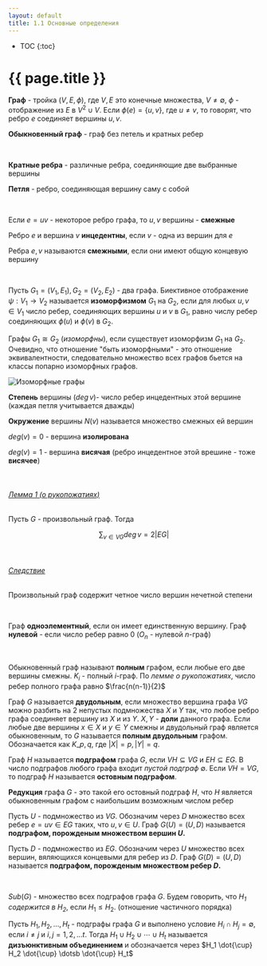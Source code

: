 ```yaml
---
layout: default
title: 1.1 Основные определения
---
```


* TOC
{:toc}


# {{ page.title }}

**Граф** - тройка $(V, E, \phi)$, где $V,E$ это конечные множества, $V \ne \emptyset$, $\phi$ - отображение из $E$ в $V^2 \cup V$. Если $\phi(e) = \{u, v\}$, где $u \ne v$, то говорят, что ребро $e$ соединяет вершины $u,v$.

**Обыкновенный граф** - граф без петель и кратных ребер

&nbsp;

**Кратные ребра** - различные ребра, соединяющие две выбранные вершины

**Петля** - ребро, соединяющая вершину саму с собой

&nbsp;

Если $e=uv$ - некоторое ребро графа, то $u, v$ вершины - **смежные**

Ребро $e$ и вершина $v$ **инцедентны**, если  $v$ - одна из вершин для $e$

Ребра $e, v$ называются **смежными**, если они имеют общую концевую вершину

&nbsp;

Пусть $G_1 = (V_1, E_1), G_2 = (V_2, E_2)$ - два графа. Биективное отображение $\psi: V_1 \rightarrow V_2$ называется **изоморфизмом** $G_1$ на $G_2$, если для любых $u,v \in V_1$ число ребер, соединяющих вершины $u$ и $v$ в $G_1$, равно числу ребер соединяющих $\phi(u)$ и $\phi(v)$ в $G_2$.

Графы $G_1 \cong G_2$ (*изоморфны*), если существует изоморфизм $G_1$ на $G_2$. Очевидно, что отношение "быть изоморфными" - это отношение эквивалентности, следовательно множество всех графов бьется на классы попарно изоморфных графов.

![Изоморфные графы](https://i.imgur.com/Y7sjdXg.jpg)


**Степень** вершины ($deg\,v$)- число ребер инцедентных этой вершине (каждая петля учитывается дважды)

**Окружение** вершины $N(v)$ называется множество смежных ей вершин

$deg(v) = 0$ - вершина **изолирована**

$deg(v) = 1$  - вершина **висячая** (ребро инцедентное этой врешине - тоже **висячее**)

&nbsp;

###### <u>Лемма 1 (о рукопожатиях)</u>

Пусть $G$ - произвольный граф. Тогда

$$
\sum_{v \in VG}deg\,v = 2|EG|
$$

&nbsp;

###### <u>Следствие</u>

Произвольный граф содержит четное число вершин нечетной степени

&nbsp;

Граф **одноэлементный**, если он имеет единственную вершину. Граф **нулевой** - если число ребер равно 0 ($O_n$ - нулевой $n$-граф)

&nbsp;

Обыкновенный граф называют **полным** графом, если любые его две вершины смежны.  $K_i$ - полный $i$-граф.  По *лемме о рукопожатиях*, число ребер полного графа равно $\frac{n(n-1)}{2}$

Граф $G$ называется **двудольным**, если множество вершина графа $VG$ можно разбить на 2
непустых подмножества $X$ и $Y$ так, что любое ребро графа соединяет вершину из $X$ и из $Y$.
$X,\,Y$ - **доли** данного графа. Если любые две вершины $x \in X$ и $y \in Y$ смежны и
двудольный граф является обыкновенным, то $G$ называется **полным двудольным** графом.
Обозначается  как $K\_{p,q}$, где $|X|=p, |Y|=q$.

Граф $H$ называется **подграфом** графа $G$, если $VH \subseteq VG$ и $EH \subseteq EG$. В число подграфов любого графа входит *пустой подграф* $\emptyset$. Если $VH=VG$, то подграф $H$ называется **остовным подграфом**.

**Редукция** графа $G$ - это такой его остовный подграф $H$, что $H$ является обыкновенным графом с наибольшим возможным числом ребер

Пусть $U$ - подмножество из $VG$. Обозначим через $D$ множество всех ребер $e=uv \in EG$  таких, что $u,v \in U$. Граф $G(U)=(U,D)$ называется **подграфом, порожденым множеством вершин $U$.**

Пусть $D$ - подмножество из $EG$. Обозначим через $U$ множество всех вершин, вяляющихся концевыми для ребер из $D$. Граф $G(D)=(U,D)$ называется **подграфом, порожденым множеством ребер $D$.**

&nbsp;

$Sub(G)$ - множество всех подграфов графа $G$. Будем говорить, что *$H_1$ содержится в $H_2$*, если $H_1 \le H_2$. (отношение частичного порядка)

Пусть $H_1, H_2, \dotsc, H_t$ - подграфы графа $G$ и выполнено условие $H_i \cap H_j = \emptyset$, если $i \ne j$ и $i,j = 1,2,\dotsc t$. Тогда $H_1 \cup H_2 \cup \dotsb \cup H_t$ называется **дизъюнктивным объединением** и обозначается через $H_1 \dot{\cup} H_2 \dot{\cup} \dotsb \dot{\cup} H_t$